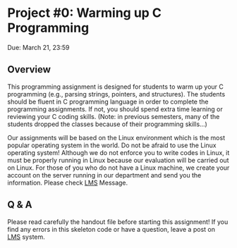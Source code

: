 # Project #0: Warming up C Programming

Due: March 21, 23:59

## Overview

This programming assignment is designed for students to warm up your C programming (e.g., parsing strings, pointers, and structures). The students should be fluent in C programming language in order to complete the programming assignments. If not, you should spend extra time learning or reviewing your C coding skills. (Note: in previous semesters, many of the students dropped the classes because of their programming skills...)

Our assignments will be based on the Linux environment which is the most popular operating system in the world. Do not be afraid to use the Linux operating system! Although we do not enforce you to write codes in Linux, it must be properly running in Linux because our evaluation will be carried out on Linux. For those of you who do not have a Linux machine, we create your account on the server running in our department and send you the information. Please check [LMS](https://lms.korea.ac.kr/) Message.

## Q & A
Please read carefully the handout file before starting this assignment! If you find any errors in this skeleton code or have a question, leave a post on [LMS](https://lms.korea.ac.kr/) system.
